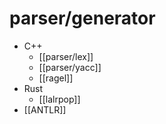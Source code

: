 # parser/generator

- C++
	- [[parser/lex]]
	- [[parser/yacc]]
	- [[ragel]]
- Rust
	- [[lalrpop]]
- [[ANTLR]]
